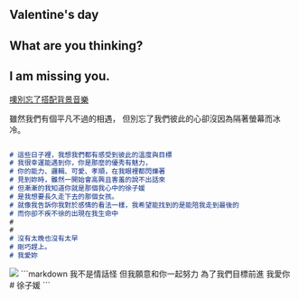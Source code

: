 ## Valentine's day



## What are you thinking?

## I am missing you.

[噢別忘了搭配背景音樂](https://cvws.icloud-content.com/B/ATySvUxgZMKpkriuXtvfyo3V0AzdAVxQYkJUI-gkupcI1TBWcI4au9wO/%28Sungha+Jung%29+Siesta+-+Sungha+Jung.mp3?o=Ap3WpUZgBJs-hQspfqVesnJaewnVJdr3cnJPasTME2u2&v=1&x=3&a=B9Ii69SenMC4KRr1xGvw-4ZKiMRTA4svSQEAAAN8L0k&e=1550081890&k=VMDZ8uiq3BRoGtDiCoSbOw&fl=&r=3ab5fe61-6fcc-497f-8fcf-b1e1c3f4ed5e-1&ckc=com.apple.clouddocs&ckz=com.apple.CloudDocs&p=21&s=88QXPczR-6ItMG45q-HodxN4va8&cd=i)



雖然我們有個平凡不過的相遇，
但別忘了我們彼此的心卻沒因為隔著螢幕而冰冷。




```markdown

# 這些日子裡，我想我們都有感受到彼此的溫度與目標
# 我很幸運能遇到你，你是那麼的優秀有魅力，
# 你的能力、邏輯、可愛、孝順，在我眼裡都閃爍著
# 見到妳時，雖然一開始會高興且害羞的說不出話來
# 但漸漸的我知道你就是那個我心中的徐子媛
# 是我想要長久走下去的那個女孩。
# 就像我告訴你我對於感情的看法一樣，我希望能找到的是能陪我走到最後的
# 而你卻不疾不徐的出現在我生命中
#
#
# 沒有太晚也沒有太早
# 剛巧趕上。
# 我愛妳

```

<img src="https://cvws.icloud-content.com/B/ARXLUQ1bl9ZYNOe1OTQj0OsMdafdASsNCTYd5tgNsvQFYlcS3-hBLiHX/Vita.jpg?o=AvV--C7fjnwzP_olnmTY8w3MgImuuLQzefr1pIODI8bn&v=1&x=3&a=Bzdn7MCcw_cStvROBk6tiyQUHIJiA5ovSQEAAAOLL0k&e=1550082781&k=IOSE7Ckh3UCQoTyBAGDCGQ&fl=&r=f6438f1c-6dbe-426b-8f54-3fe8b9d66c45-1&ckc=com.apple.clouddocs&ckz=com.apple.CloudDocs&p=21&s=J313qSQ-TgQWUD7NZqt5PGGa2rI&cd=i">
```markdown
我不是情話怪
但我願意和你一起努力
為了我們目標前進
我愛你
# 徐子媛
```

